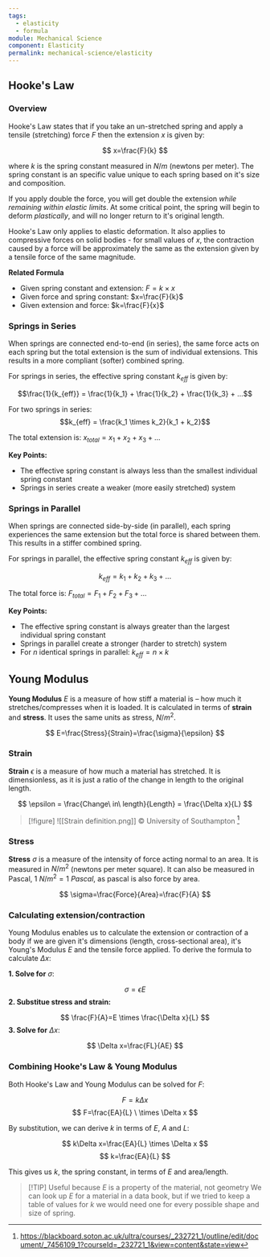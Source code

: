 ```yaml
---
tags:
  - elasticity
  - formula
module: Mechanical Science
component: Elasticity
permalink: mechanical-science/elasticity
---
```

## Hooke's Law

### Overview

Hooke's Law states that if you take an un-stretched spring and apply a tensile (stretching) force $F$ then the extension $x$ is given by:

$$
x=\frac{F}{k}
$$

where $k$ is the spring constant measured in $N/m$ (newtons per meter). The spring constant is an specific value unique to each spring based on it's size and composition.

If you apply double the force, you will get double the extension *while remaining within elastic limits*. At some critical point, the spring will begin to deform *plastically*, and will no longer return to it's original length.

Hooke's Law only applies to elastic deformation. It also applies to compressive forces on solid bodies - for small values of $x$, the contraction caused by a force will be approximately the same as the extension given by a tensile force of the same magnitude.

**Related Formula**
* Given spring constant and extension: $F=k \times x$
* Given force and spring constant: $x=\frac{F}{k}$
* Given extension and force: $k=\frac{F}{x}$

### Springs in Series

When springs are connected end-to-end (in series), the same force acts on each spring but the total extension is the sum of individual extensions. This results in a more compliant (softer) combined spring.

For springs in series, the effective spring constant $k_{eff}$ is given by:

$$\frac{1}{k_{eff}} = \frac{1}{k_1} + \frac{1}{k_2} + \frac{1}{k_3} + ...$$

For two springs in series:
$$k_{eff} = \frac{k_1 \times k_2}{k_1 + k_2}$$

The total extension is: $x_{total} = x_1 + x_2 + x_3 + ...$

**Key Points:**
* The effective spring constant is always less than the smallest individual spring constant
* Springs in series create a weaker (more easily stretched) system

### Springs in Parallel

When springs are connected side-by-side (in parallel), each spring experiences the same extension but the total force is shared between them. This results in a stiffer combined spring.

For springs in parallel, the effective spring constant $k_{eff}$ is given by:

$$k_{eff} = k_1 + k_2 + k_3 + ...$$

The total force is: $F_{total} = F_1 + F_2 + F_3 + ...$

**Key Points:**
* The effective spring constant is always greater than the largest individual spring constant
* Springs in parallel create a stronger (harder to stretch) system
* For $n$ identical springs in parallel: $k_{eff} = n \times k$


## Young Modulus

**Young Modulus** $E$ is a measure of how stiff a material is – how much it stretches/compresses when it is loaded. It is calculated in terms of **strain** and **stress**.  It uses the same units as stress, $N/m^2$.

$$
E=\frac{Stress}{Strain}=\frac{\sigma}{\epsilon}
$$

### Strain

**Strain** $\epsilon$ is a measure of how much a material has stretched. It is dimensionless, as it is just a ratio of the change in length to the original length.

$$
\epsilon = \frac{Change\ in\ length}{Length} = \frac{\Delta x}{L}
$$

> [!figure] ![[Strain definition.png]]
> © University of Southampton [^1]

### Stress

**Stress** $\sigma$ is a measure of the intensity of force acting normal to an area. It is measured in $N/m^2$ (newtons per meter square). It can also be measured in Pascal, $1\ N/m^2 = 1\ Pascal$, as pascal is also force by area.

$$
\sigma=\frac{Force}{Area}=\frac{F}{A}
$$

### Calculating extension/contraction

Young Modulus enables us to calculate the extension or contraction of a body if we are given it's dimensions (length, cross-sectional area), it's Young's Modulus $E$ and the tensile force applied. To derive the formula to calculate $\Delta x$:

**1. Solve for** $\sigma$:

$$
\sigma=\epsilon E
$$
**2. Substitue stress and strain:**

$$
\frac{F}{A}=E \times \frac{\Delta x}{L}
$$
**3. Solve for** $\Delta x$:

$$
\Delta x=\frac{FL}{AE}
$$

### Combining Hooke's Law & Young Modulus

Both Hooke's Law and Young Modulus can be solved for $F$:

$$
F=k\Delta x
$$
$$
F=\frac{EA}{L} \ \times \Delta x
$$

By substitution, we can derive $k$ in terms of $E$, $A$ and $L$:

$$
k\Delta x=\frac{EA}{L} \times \Delta x
$$
$$
k=\frac{EA}{L}
$$

This gives us $k$, the spring constant, in terms of $E$ and area/length.


> [!TIP] Useful because $E$ is a property of the material, not geometry
> We can look up $E$ for a material in a data book, but if we tried to keep a table of values for $k$ we would need one for every possible shape and size of spring.



[^1]: https://blackboard.soton.ac.uk/ultra/courses/_232721_1/outline/edit/document/_7456109_1?courseId=_232721_1&view=content&state=view
